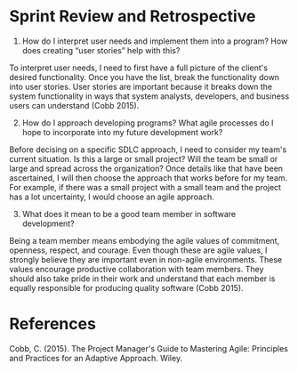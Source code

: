# Sprint Review and Retrospective

1. How do I interpret user needs and implement them into a program? How does creating “user stories” help with this?

 To interpret user needs, I need to first have a full picture of the client's desired functionality. Once you have the list, break the functionality down into user stories. User stories are important because it breaks down the system functionality in ways that system analysts, developers, and business users can understand (Cobb 2015).
   
2. How do I approach developing programs? What agile processes do I hope to incorporate into my future development work?
 
 Before decising on a specific SDLC approach, I need to consider my team's current situation. Is this a large or small project? Will the team be small or large and spread across the organization? Once details like that have been ascertained, I will then choose the approach that works before for my team. For example, if there was a small project with a small team and the project has a lot uncertainty, I would choose an agile approach.
   
3. What does it mean to be a good team member in software development?
 
  Being a team member means embodying the agile values of commitment, openness, respect, and courage. Even though these are agile values, I strongly believe they are important even in non-agile environments. These values encourage productive collaboration with team members. They should also take pride in their work and understand that each member is equally responsible for producing quality software (Cobb 2015).

  # References
Cobb, C. (2015). The Project Manager's Guide to Mastering Agile: Principles and Practices for an Adaptive Approach. Wiley.

